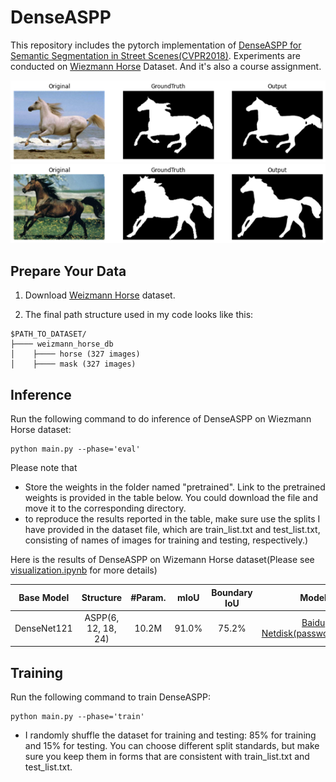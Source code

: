 # DenseASPP

This repository includes the pytorch implementation of [DenseASPP for Semantic Segmentation in Street Scenes(CVPR2018)](https://openaccess.thecvf.com/content_cvpr_2018/papers/Yang_DenseASPP_for_Semantic_CVPR_2018_paper.pdf). Experiments are conducted on [Wiezmann Horse](https://www.kaggle.com/datasets/ztaihong/weizmann-horse-database/metadata) Dataset. And it's also a course assignment.

![results1](results/results1.png)
![](results/results2.png)



## Prepare Your Data


1. Download [Weizmann Horse](https://www.kaggle.com/datasets/ztaihong/weizmann-horse-database/metadata) dataset.

2. The final path structure used in my code looks like this:

```
$PATH_TO_DATASET/
├──── weizmann_horse_db
│    ├──── horse (327 images)
│    ├──── mask (327 images)
```



## Inference

Run the following command to do inference of DenseASPP on Wiezmann Horse dataset:

```
python main.py --phase='eval'
```

Please note that

- Store the weights in the folder named "pretrained". Link to the pretrained weights is provided in the table below. You could download the file and move it to the corresponding directory.
- to reproduce the results reported in the table, make sure use the splits I have provided in the dataset file, which are train_list.txt and test_list.txt, consisting of names of images for training and testing, respectively.)

Here is the results of DenseASPP on Wizemann Horse dataset(Please see [visualization.ipynb](https://github.com/JesseL10/DenseASPP/blob/main/visualization.ipynb) for more details)

| Base Model  |      Structure      | #Param. | mIoU  | Boundary IoU |                            Model                             |
| :---------: | :-----------------: | :-----: | :---: | :----------: | :----------------------------------------------------------: |
| DenseNet121 | ASPP(6, 12, 18, 24) |  10.2M  | 91.0% |    75.2%     | [Baidu Netdisk(password:2022)](https://pan.baidu.com/s/1ikRL5MeQFY2l_wZGvDmmsw) |





## Training


Run the following command to train DenseASPP:

```
python main.py --phase='train'
```

- I randomly shuffle the dataset for training and testing: 85% for training and 15% for testing. You can choose different split standards, but make sure you keep them in forms that are consistent with train_list.txt and test_list.txt.
